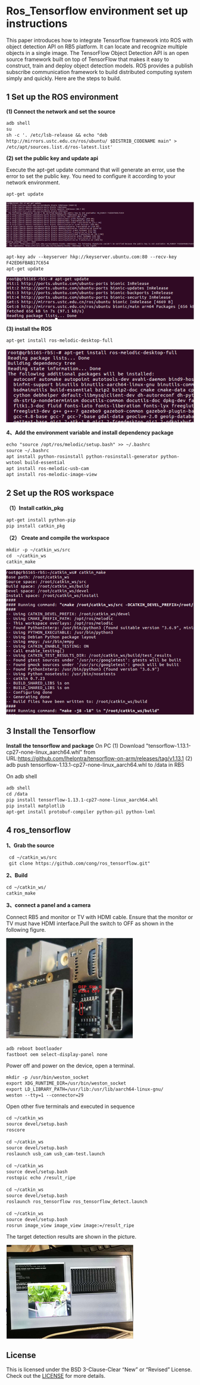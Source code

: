 ﻿# Ros_Tensorflow environment set up instructions

  This paper introduces how to integrate Tensorflow framework into ROS with object detection API on RB5 platform. It can locate and recognize multiple objects in a single image. The TensorFlow Object Detection API is an open source framework built on top of TensorFlow that makes it easy to construct, train and deploy object detection models. ROS provides a publish subscribe communication framework to build distributed computing system simply and quickly. Here are the steps to build.

## 1  Set up the ROS environment

**(1) Connect the network and set the source**

```shell
adb shell
su
sh -c '. /etc/lsb-release && echo "deb http://mirrors.ustc.edu.cn/ros/ubuntu/ $DISTRIB_CODENAME main" > /etc/apt/sources.list.d/ros-latest.list'
```

**(2) set the public key and update api**

Execute the apt-get update command that will generate an error, use the error to set the public key. You need to configure it according to your network environment.

```shell
apt-get update
```

![Image text](image/1_apt-get_update_error.png)

```shell
apt-key adv --keyserver hkp://keyserver.ubuntu.com:80 --recv-key F42ED6FBAB17C654
apt-get update
```

![Image text](image/2_apt-get_update_success.png)

**(3) install the ROS**

```shell
apt-get install ros-melodic-desktop-full
```

![Image text](image/3_install-ros-melodic-desktop.png)

**4、Add the environment variable and install dependency package**

```shell
echo "source /opt/ros/melodic/setup.bash" >> ~/.bashrc
source ~/.bashrc
apt install python-rosinstall python-rosinstall-generator python-wstool build-essential
apt install ros-melodic-usb-cam
apt install ros-melodic-image-view
```



## 2  Set up the ROS workspace

**（1）Install catkin_pkg**

```SHELL
apt-get install python-pip 
pip install catkin_pkg
```

**（2） Create and compile the workspace**

```shell
mkdir -p ~/catkin_ws/src
cd  ~/catkin_ws
catkin_make
```

![Image text](image/4_compile_the%2Bworkspace.png)



## 3  Install the Tensorflow

**Install the tensorflow and package**
On PC 
(1) Download "tensorflow-1.13.1-cp27-none-linux_aarch64.whl" from URL:https://github.com/lhelontra/tensorflow-on-arm/releases/tag/v1.13.1
(2) adb push tensorflow-1.13.1-cp27-none-linux_aarch64.whl to /data in RB5

On adb shell
```SHELL
adb shell
cd /data
pip install tensorflow-1.13.1-cp27-none-linux_aarch64.whl
pip install matplotlib
apt-get install protobuf-compiler python-pil python-lxml
```



## 4  ros_tensorflow

**1、Grab the source**

```shell
 cd ~/catkin_ws/src
 git clone https://github.com/cong/ros_tensorflow.git"
```

**2、Build**

```shell
cd ~/catkin_ws/
catkin_make
```

**3、connect a panel and a camera**

Connect RB5 and monitor or TV with HDMI cable. Ensure that the monitor or TV must have HDMI interface.Pull the switch to OFF as shown in the following figure.

![Image text](image/5_set_device.png)

```shell
adb reboot bootloader
fastboot oem select-display-panel none
```

Power off and power on the device, open a terminal.

```shell
mkdir -p /usr/bin/weston_socket
export XDG_RUNTIME_DIR=/usr/bin/weston_socket
export LD_LIBRARY_PATH=/usr/lib:/usr/lib/aarch64-linux-gnu/
weston --tty=1 --connector=29
```

Open other five terminals and executed in sequence

```
cd ~/catkin_ws
source devel/setup.bash
roscore

cd ~/catkin_ws
source devel/setup.bash
roslaunch usb_cam usb_cam-test.launch

cd ~/catkin_ws
source devel/setup.bash
rostopic echo /result_ripe

cd ~/catkin_ws
source devel/setup.bash
roslaunch ros_tensorflow ros_tensorflow_detect.launch

cd ~/catkin_ws
source devel/setup.bash
rosrun image_view image_view image:=/result_ripe
```

The target detection results are shown in the picture.

![Image text](image/6_target_detection_result.png)

## License
This is licensed under the BSD 3-Clause-Clear “New” or “Revised” License. Check out the [LICENSE](LICENSE) for more details.
